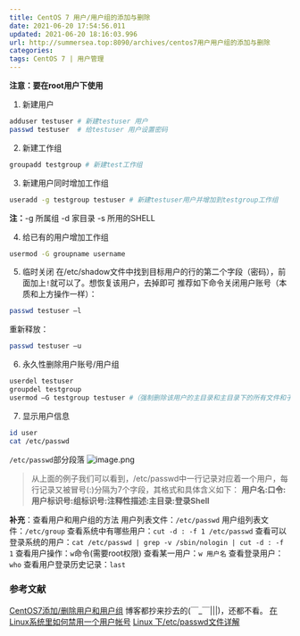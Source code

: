 ```yaml
---
title: CentOS 7 用户/用户组的添加与删除
date: 2021-06-20 17:54:56.011
updated: 2021-06-20 18:16:03.996
url: http://summersea.top:8090/archives/centos7用户用户组的添加与删除
categories: 
tags: CentOS 7 | 用户管理
---
```


**注意：要在root用户下使用**
1. 新建用户 
```bash
adduser testuser # 新建testuser 用户 
passwd testuser  # 给testuser 用户设置密码
```
2. 新建工作组 
```bash
groupadd testgroup # 新建test工作组
```
3. 新建用户同时增加工作组 
```bash
useradd -g testgroup testuser # 新建testuser用户并增加到testgroup工作组
```

**注：**-g 所属组 -d 家目录 -s 所用的SHELL

4. 给已有的用户增加工作组 
```bash
usermod -G groupname username
```
5. 临时关闭 
在/etc/shadow文件中找到目标用户的行的第二个字段（密码），前面加上`!`就可以了。想恢复该用户，去掉即可
推荐如下命令关闭用户账号（本质和上方操作一样）： 
```bash
passwd testuser –l 
```
重新释放： 
```bash
passwd testuser –u
```

6. 永久性删除用户账号/用户组 
```bash
userdel testuser 
groupdel testgroup 
usermod –G testgroup testuser #（强制删除该用户的主目录和主目录下的所有文件和子目录）
```

7. 显示用户信息
```bash
id user 
cat /etc/passwd
```
`/etc/passwd`部分段落
![image.png](http://summersea.top:8090/upload/2021/06/image-c056394746b64b0a87df477c56cd14b5.png)
> 从上面的例子我们可以看到，/etc/passwd中一行记录对应着一个用户，每行记录又被冒号(:)分隔为7个字段，其格式和具体含义如下：
**用户名:口令:用户标识号:组标识号:注释性描述:主目录:登录Shell**

**补充**：查看用户和用户组的方法 
用户列表文件：`/etc/passwd`
用户组列表文件：`/etc/group`
查看系统中有哪些用户：`cut -d : -f 1 /etc/passwd`
查看可以登录系统的用户：`cat /etc/passwd | grep -v /sbin/nologin | cut -d : -f 1`
查看用户操作：`w`命令(需要root权限) 
查看某一用户：`w 用户名` 
查看登录用户：`who` 
查看用户登录历史记录：`last`

### 参考文献
[CentOS7添加/删除用户和用户组](https://www.cnblogs.com/gucb/p/11843319.html)
博客都抄来抄去的(￣_￣|||)，还都不看。
[在Linux系统里如何禁用一个用户帐号](https://www.xp.cn/b.php/4610.html)
[Linux 下/etc/passwd文件详解](https://blog.csdn.net/a1154490629/article/details/52190801)